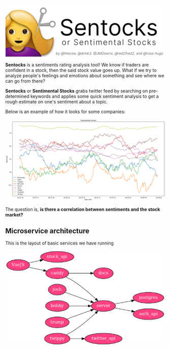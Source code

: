 ![Sentocks](./sentocks.png)

**Sentocks** is a sentiments rating analysis tool! We know if 
traders are confident in a stock, then the said stock value 
goes up. What if we try to analyze people's feelings and 
emotions about something and see where we can go from there?

**Sentocks** or **Sentimental Stocks** grabs twitter feed by
searching on pre-determined keywords and applies some quick 
sentiment analysis to get a rough estimate on one's sentiment
about a topic. 

Below is an example of how it looks for some companies:

![Sentocks Example](./example.png)

The question is, **is there a correlation between sentiments 
and the stock market?**

## Microservice architecture

This is the layout of basic services we have running

![Architecture](./arch.png)
